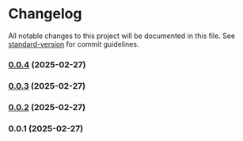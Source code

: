 # Changelog

All notable changes to this project will be documented in this file. See [standard-version](https://github.com/conventional-changelog/standard-version) for commit guidelines.

### [0.0.4](https://github.com/doeixd/create-converter/compare/v0.0.3...v0.0.4) (2025-02-27)

### [0.0.3](https://github.com/doeixd/create-converter/compare/v0.0.2...v0.0.3) (2025-02-27)

### [0.0.2](https://github.com/doeixd/create-converter/compare/v0.0.1...v0.0.2) (2025-02-27)

### 0.0.1 (2025-02-27)
